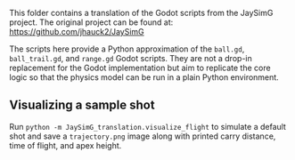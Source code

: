 This folder contains a translation of the Godot scripts from the JaySimG project.
The original project can be found at: https://github.com/jhauck2/JaySimG

The scripts here provide a Python approximation of the `ball.gd`, `ball_trail.gd`,
and `range.gd` Godot scripts. They are not a drop-in replacement for the Godot
implementation but aim to replicate the core logic so that the physics model can
be run in a plain Python environment.

## Visualizing a sample shot
Run `python -m JaySimG_translation.visualize_flight` to simulate a default shot
and save a `trajectory.png` image along with printed carry distance, time of
flight, and apex height.
